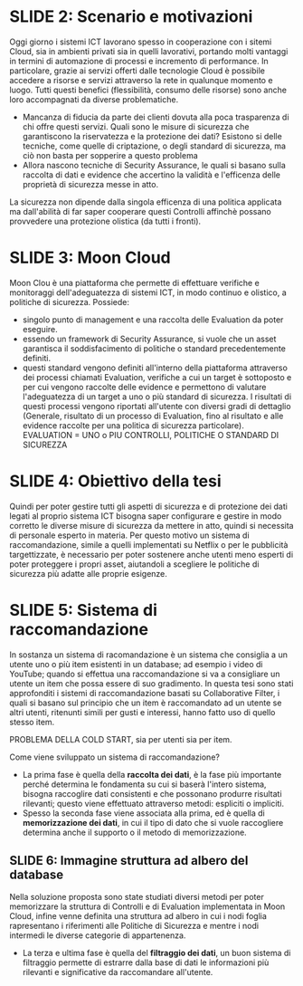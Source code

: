 # SLIDE 2: Scenario e motivazioni 
Oggi giorno i sistemi ICT lavorano spesso in cooperazione con i sitemi Cloud, sia in ambienti privati sia in quelli lavorativi, portando molti 
vantaggi in termini di automazione di processi e incremento di performance. 
In particolare, grazie ai servizi offerti dalle tecnologie Cloud è possibile accedere a risorse e servizi attraverso la rete in qualunque momento
e luogo. Tutti questi benefici (flessibilità, consumo delle risorse) sono anche loro accompagnati da diverse problematiche.
- Mancanza di fiducia da parte dei clienti dovuta alla poca trasparenza di chi offre questi servizi. Quali sono le misure di sicurezza che 
garantiscono la riservatezza e la protezione dei dati?
Esistono si delle tecniche, come quelle di criptazione, o degli standard di sicurezza, ma ciò non basta per sopperire a questo problema 
- Allora nascono tecniche di Security Assurance, le quali si basano sulla raccolta di dati e evidence che accertino la validità e l'efficenza delle 
proprietà di sicurezza messe in atto. 

La sicurezza non dipende dalla singola efficenza di una politica applicata ma dall'abilità di far saper cooperare questi Controlli affinchè possano
provvedere una protezione olistica (da tutti i fronti).

# SLIDE 3: Moon Cloud
Moon Clou è una piattaforma che permette di effettuare verifiche e monitoraggi dell'adeguatezza di sistemi ICT, in modo continuo e olistico, a 
politiche di sicurezza. Possiede:
- singolo punto di management e una raccolta delle Evaluation da poter eseguire.
- essendo un framework di Security Assurance, si vuole che un asset garantisca il soddisfacimento di politiche o standard precedentemente definiti.
- questi standard vengono definiti all'interno della piattaforma attraverso dei processi chiamati Evaluation, verifiche a cui un target è sottoposto
e per cui vengono raccolte delle evidence e permettono di valutare l'adeguatezza di un target a uno o più standard di sicurezza. I risultati di 
questi processi vengono riportati all'utente con diversi gradi di dettaglio (Generale, risultato di un processo di Evaluation, fino al risultato 
e alle evidence raccolte per una politica di sicurezza particolare).
EVALUATION = UNO o PIU CONTROLLI, POLITICHE O STANDARD DI SICUREZZA


# SLIDE 4: Obiettivo della tesi
Quindi per poter gestire tutti gli aspetti di sicurezza e di protezione dei dati legati al proprio sistema ICT bisogna saper configurare e 
gestire in modo corretto le diverse misure di sicurezza da mettere in atto, quindi si necessita di personale esperto in materia.
Per questo motivo un sistema di raccomandazione, simile a quelli implementati su Netflix o per le pubblicità targettizzate, è necessario per 
poter sostenere anche utenti meno esperti di poter proteggere i propri asset, aiutandoli a scegliere le politiche di sicurezza più adatte alle 
proprie esigenze.


# SLIDE 5: Sistema di raccomandazione
In sostanza un sistema di racomandazione è un sistema che consiglia a un utente uno o più item esistenti in un database; ad esempio i video di 
YouTube; quando si effettua una raccomandazione si va a consigliare un utente un item che possa essere di suo gradimento.
In questa tesi sono stati approfonditi i sistemi di raccomandazione basati su Collaborative Filter, i quali si basano sul principio che un item è 
raccomandato ad un utente se altri utenti, ritenunti simili per gusti e interessi, hanno fatto uso di quello stesso item.

PROBLEMA DELLA COLD START, sia per utenti sia per item.

Come viene sviluppato un sistema di raccomandazione?
- La prima fase è quella della **raccolta dei dati**, è la fase più importante perché determina le fondamenta su cui si baserà l'intero sistema, 
bisogna raccoglire dati consistenti e che possonano produrre risultati rilevanti; questo viene effettuato attraverso metodi: espliciti o impliciti.
- Spesso la seconda fase viene associata alla prima, ed è quella di **memorizzazione dei dati**, in cui il tipo di dato che si vuole raccogliere determina anche il supporto o il metodo di memorizzazione.

## SLIDE 6: Immagine struttura ad albero del database
Nella soluzione proposta sono state studiati diversi metodi per poter memorizzare la struttura di Controlli e di Evaluation implementata in Moon 
Cloud, infine venne definita una struttura ad albero in cui i nodi foglia rapresentano i riferimenti alle Politiche di Sicurezza e mentre i nodi 
intermedi le diverse categorie di appartenenza. 

- La terza e ultima fase è quella del **filtraggio dei dati**, un buon sistema di filtraggio permette di estrarre dalla base di dati le informazioni
più rilevanti e significative da raccomandare all'utente.
 